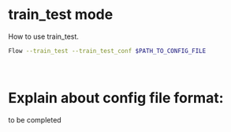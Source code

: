 # train_test mode
How to use train_test.
```bash
Flow --train_test --train_test_conf $PATH_TO_CONFIG_FILE
```
 
# Explain about config file format:
to be completed
